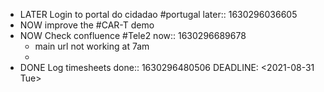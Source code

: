 - LATER Login to portal do cidadao #portugal
  later:: 1630296036605
- NOW improve the #CAR-T demo
- NOW  Check confluence #Tele2
  now:: 1630296689678
	- main url not working at 7am
	-
- DONE Log timesheets
  done:: 1630296480506
  DEADLINE: <2021-08-31 Tue>